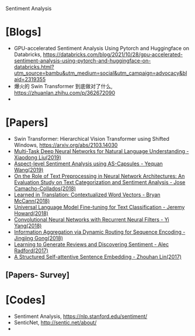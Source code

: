 Sentiment Analysis

# [Blogs]
+ GPU-accelerated Sentiment Analysis Using Pytorch and Huggingface on Databricks, https://databricks.com/blog/2021/10/28/gpu-accelerated-sentiment-analysis-using-pytorch-and-huggingface-on-databricks.html?utm_source=bambu&utm_medium=social&utm_campaign=advocacy&blaid=2319355
+ 爆火的 Swin Transformer 到底做对了什么, https://zhuanlan.zhihu.com/p/362672090
+ 

# [Papers]
* Swin Transformer: Hierarchical Vision Transformer using Shifted Windows, https://arxiv.org/abs/2103.14030
* [Multi-Task Deep Neural Networks for Natural Language Understanding - Xiaodong Liu(2019)](https://arxiv.org/pdf/1901.11504.pdf)  
* [Aspect-level Sentiment Analysis using AS-Capsules - Yequan Wang(2019)](http://coai.cs.tsinghua.edu.cn/hml/media/files/WWW19WangY.pdf) 
* [On the Role of Text Preprocessing in Neural Network Architectures:
An Evaluation Study on Text Categorization and Sentiment Analysis - Jose Camacho-Collados(2018)](https://arxiv.org/pdf/1704.01444.pdf) 
* [Learned in Translation: Contextualized Word Vectors - Bryan McCann(2018)](https://arxiv.org/pdf/1708.00107.pdf) 
* [Universal Language Model Fine-tuning for Text Classification - Jeremy Howard(2018)](https://arxiv.org/pdf/1801.06146.pdf) 
* [Convolutional Neural Networks with Recurrent Neural Filters - Yi Yang(2018)](https://aclweb.org/anthology/D18-1109) 
* [Information Aggregation via Dynamic Routing for Sequence Encoding - Jingjing Gong(2018)](https://arxiv.org/pdf/1806.01501.pdf) 
* [Learning to Generate Reviews and Discovering Sentiment - Alec Radford(2017)](https://arxiv.org/pdf/1704.01444.pdf) 
* [A Structured Self-attentive Sentence Embedding - Zhouhan Lin(2017)](https://arxiv.org/pdf/1703.03130.pdf) 

## [Papers- Survey]

# [Codes]
+ Sentiment Analysis, https://nlp.stanford.edu/sentiment/
+ SenticNet, http://sentic.net/about/
+ 
